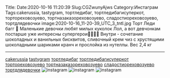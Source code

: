 Title:
Date:2020-10-16 11:20:39
Slug:CGZwunyAjws
Category:Инстаграм
Tags:cakerussia, tastygram, тортледибаг, тортледибагисуперкот, тортореховозуево, тортназаказореховозуево, сладостиореховозуево, тортдлядевочки
image:2020-10-16_11-20-39_UTC_3_tntl.jpg
Торт Леди багг 🐞
Маленькие девочки любят милых куколок Лол, а вот девчонкам постарше уже интересны супергерои🦸‍♀️🦹‍♀️
Внутри - сочетание шоколадных и ванильных бисквитов,  сливочный крем чиз с хрустящими шоколадными шариками кранч и прослойка из нутеллы.
Вес 2,4 кг
_________________________
[cakerussia]({tag}cakerussia) [tastygram]({tag}tastygram) [тортледибаг]({tag}тортледибаг) [тортледибагисуперкот]({tag}тортледибагисуперкот) [тортореховозуево]({tag}тортореховозуево) [тортназаказореховозуево]({tag}тортназаказореховозуево) [сладостиореховозуево]({tag}сладостиореховозуево) [тортдлядевочки]({tag}тортдлядевочки)
![instagram]({attach}images/2020-10-16_11-20-39_UTC_3.jpg)
![instagram]({attach}images/2020-10-16_11-20-39_UTC_2.jpg)
![instagram]({attach}images/2020-10-16_11-20-39_UTC_1.jpg)
